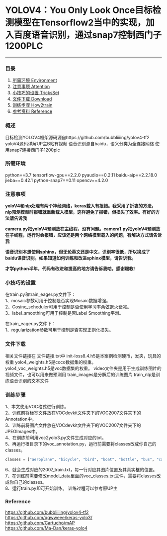 # YOLOV4：You Only Look Once目标检测模型在Tensorflow2当中的实现，加入百度语音识别，通过snap7控制西门子1200PLC
---

### 目录
1. [所需环境 Environment](#所需环境)
2. [注意事项 Attention](#注意事项)
3. [小技巧的设置 TricksSet](#小技巧的设置)
4. [文件下载 Download](#文件下载)
5. [训练步骤 How2train](#训练步骤)
6. [参考资料 Reference](#Reference)

### 概述
目标检测YOLOV4框架源码源自https://github.com/bubbliiiing/yolov4-tf2
yoloV4源码详解UP主B站有视频
语音识别源自baidu，语义分类为全连接网络
使用snap7连接西门子1200plc

### 所需环境
python==3.7
tensorflow-gpu==2.2.0
pyaudio==0.2.11
baidu-aip==2.2.18.0
jieba==0.42.1
python-snap7==0.11
opencv==4.2.0

### 注意事项
**yoloV4和nlp处理有两个神经网络，keras载入有报错。我采用了折衷的方法，nlp预测模型时报错就重新载入模型，这样避免了报错，但损失了效率。有好的方法请告诉我** 

**camera.py把yoloV4预测放在主线程，没有问题。camera1.py把yoloV4预测放在子线程，运行时会报错，应该还是两个网络模型载入的问题，有解决方式请告诉我**

**语音识别本想使用sphinx，但无论英文还是中文，识别率很低，所以换成了baidu语音识别。如果知道如何训练和改进sphinx模型，请告诉我。**

**才学python半年，代码有改进和提高的地方请告诉我哈，感谢赐教!**  

### 小技巧的设置
在train.py和train_eager.py文件下：   
1、mosaic参数可用于控制是否实现Mosaic数据增强。   
2、Cosine_scheduler可用于控制是否使用学习率余弦退火衰减。   
3、label_smoothing可用于控制是否Label Smoothing平滑。  

在train_eager.py文件下：   
1、regularization参数可用于控制是否实现正则化损失。  

### 文件下载
相关文件链接在 文件链接.txt中
init-loss8.4.h5是本案例检测硬币，发夹，玩具的权重
yolo4_weights.h5是coco数据集的权重。  
yolo4_voc_weights.h5是voc数据集的权重。
video文件夹是用于生成训练图片的视频文件，也可以用来做预测用
train_images是分解后的训练图片
train_nlp是训练语音识别的文本文件

### 训练步骤
1、本文使用VOC格式进行训练。  
2、训练前将标签文件放在VOCdevkit文件夹下的VOC2007文件夹下的Annotation中。  
3、训练前将图片文件放在VOCdevkit文件夹下的VOC2007文件夹下的JPEGImages中。  
4、在训练前利用voc2yolo3.py文件生成对应的txt。  
5、再运行根目录下的voc_annotation.py，运行前需要将classes改成你自己的classes。  
```python
classes = ["aeroplane", "bicycle", "bird", "boat", "bottle", "bus", "car", "cat", "chair", "cow", "diningtable", "dog", "horse", "motorbike", "person", "pottedplant", "sheep", "sofa", "train", "tvmonitor"]
```
6、就会生成对应的2007_train.txt，每一行对应其图片位置及其真实框的位置。  
7、在训练前需要修改model_data里面的voc_classes.txt文件，需要将classes改成你自己的classes。  
8、运行train.py即可开始训练。
训练过程可以参考原UP主

### Reference
https://github.com/bubbliiiing/yolov4-tf2
https://github.com/qqwweee/keras-yolo3/  
https://github.com/Cartucho/mAP  
https://github.com/Ma-Dan/keras-yolo4  

